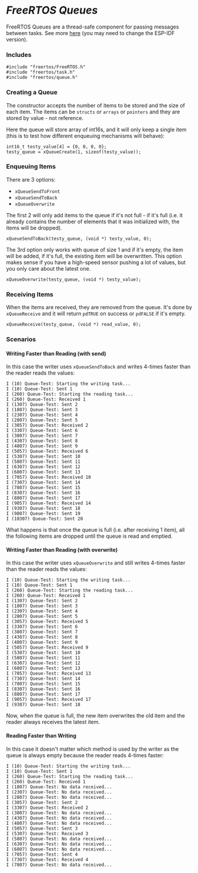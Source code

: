 # _FreeRTOS Queues_

FreeRTOS Queues are a thread-safe component for passing messages between tasks.
See more [here](https://docs.espressif.com/projects/esp-idf/en/release-v4.4/esp32/api-reference/system/freertos.html#queue-api) (you may need to change the ESP-IDF version).

### Includes

    #include "freertos/FreeRTOS.h"
    #include "freertos/task.h"
    #include "freertos/queue.h"

### Creating a Queue

The constructor accepts the number of items to be stored and the size of each item.
The items can be `structs` or `arrays` or `pointers` and they are stored by value - not reference.

Here the queue will store array of int16s, and it will only keep a single item (this is to test how different enqueuing mechanisms will behave):

    int16_t testy_value[4] = {0, 0, 0, 0};
    testy_queue = xQueueCreate(1, sizeof(testy_value));

### Enqueuing Items

There are 3 options:

- `xQueueSendToFront`
- `xQueueSendToBack`
- `xQueueOverwrite`

The first 2 will only add items to the queue if it's not full - if it's full (i.e. it already contains the number of elements that it was initialized with, the items will be dropped).

    xQueueSendToBack(testy_queue, (void *) testy_value, 0);

The 3rd option only works with queue of size 1 and if it's empty, the item will be added, if it's full, the existing item will be overwritten.
This option makes sense if you have a high-speed sensor pushing a lot of values, but you only care about the latest one.

    xQueueOverwrite(testy_queue, (void *) testy_value);

### Receiving Items

When the items are received, they are removed from the queue. It's done by `xQueueReceive` and it will return `pdTRUE` on success or `pdFALSE` if it's empty.

    xQueueReceive(testy_queue, (void *) read_value, 0);

### Scenarios

#### Writing Faster than Reading (with send)

In this case the writer uses `xQueueSendToBack` and writes 4-times faster than the reader reads the values:

    I (10) Queue-Test: Starting the writing task...
    I (10) Queue-Test: Sent 1
    I (260) Queue-Test: Starting the reading task...
    I (260) Queue-Test: Received 1
    I (1307) Queue-Test: Sent 2
    I (1807) Queue-Test: Sent 3
    I (2307) Queue-Test: Sent 4
    I (2807) Queue-Test: Sent 5
    I (3057) Queue-Test: Received 2
    I (3307) Queue-Test: Sent 6
    I (3807) Queue-Test: Sent 7
    I (4307) Queue-Test: Sent 8
    I (4807) Queue-Test: Sent 9
    I (5057) Queue-Test: Received 6
    I (5307) Queue-Test: Sent 10
    I (5807) Queue-Test: Sent 11
    I (6307) Queue-Test: Sent 12
    I (6807) Queue-Test: Sent 13
    I (7057) Queue-Test: Received 10
    I (7307) Queue-Test: Sent 14
    I (7807) Queue-Test: Sent 15
    I (8307) Queue-Test: Sent 16
    I (8807) Queue-Test: Sent 17
    I (9057) Queue-Test: Received 14
    I (9307) Queue-Test: Sent 18
    I (9807) Queue-Test: Sent 19
    I (10307) Queue-Test: Sent 20

What happens is that once the queue is full (i.e. after receiving 1 item), all the following items are dropped until the queue is read and emptied.

#### Writing Faster than Reading (with overwrite)

In this case the writer uses `xQueueOverwrite` and still writes 4-times faster than the reader reads the values:

    I (10) Queue-Test: Starting the writing task...
    I (10) Queue-Test: Sent 1
    I (260) Queue-Test: Starting the reading task...
    I (260) Queue-Test: Received 1
    I (1307) Queue-Test: Sent 2
    I (1807) Queue-Test: Sent 3
    I (2307) Queue-Test: Sent 4
    I (2807) Queue-Test: Sent 5
    I (3057) Queue-Test: Received 5
    I (3307) Queue-Test: Sent 6
    I (3807) Queue-Test: Sent 7
    I (4307) Queue-Test: Sent 8
    I (4807) Queue-Test: Sent 9
    I (5057) Queue-Test: Received 9
    I (5307) Queue-Test: Sent 10
    I (5807) Queue-Test: Sent 11
    I (6307) Queue-Test: Sent 12
    I (6807) Queue-Test: Sent 13
    I (7057) Queue-Test: Received 13
    I (7307) Queue-Test: Sent 14
    I (7807) Queue-Test: Sent 15
    I (8307) Queue-Test: Sent 16
    I (8807) Queue-Test: Sent 17
    I (9057) Queue-Test: Received 17
    I (9307) Queue-Test: Sent 18

Now, when the queue is full, the new item overwrites the old item and the reader always receives the latest item.

#### Reading Faster than Writing

In this case it doesn't matter which method is used by the writer as the queue is always empty because the reader reads 4-times faster:

    I (10) Queue-Test: Starting the writing task...
    I (10) Queue-Test: Sent 1
    I (260) Queue-Test: Starting the reading task...
    I (260) Queue-Test: Received 1
    I (1807) Queue-Test: No data received...
    I (2307) Queue-Test: No data received...
    I (2807) Queue-Test: No data received...
    I (3057) Queue-Test: Sent 2
    I (3307) Queue-Test: Received 2
    I (3807) Queue-Test: No data received...
    I (4307) Queue-Test: No data received...
    I (4807) Queue-Test: No data received...
    I (5057) Queue-Test: Sent 3
    I (5307) Queue-Test: Received 3
    I (5807) Queue-Test: No data received...
    I (6307) Queue-Test: No data received...
    I (6807) Queue-Test: No data received...
    I (7057) Queue-Test: Sent 4
    I (7307) Queue-Test: Received 4
    I (7807) Queue-Test: No data received...
